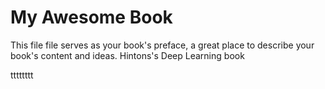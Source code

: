 # My Awesome Book

This file file serves as your book's preface, a great place to describe your book's content and ideas.
Hintons's Deep Learning book

tttttttt